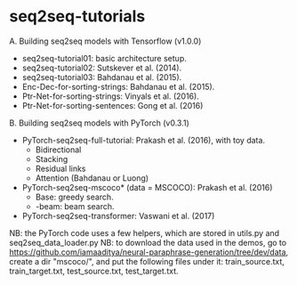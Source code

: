 # seq2seq-tutorials
A. Building seq2seq models with Tensorflow (v1.0.0)

* seq2seq-tutorial01: basic architecture setup.
* seq2seq-tutorial02: Sutskever et al. (2014).
* seq2seq-tutorial03: Bahdanau et al. (2015).
* Enc-Dec-for-sorting-strings: Bahdanau et al. (2015).
* Ptr-Net-for-sorting-strings: Vinyals et al. (2016).
* Ptr-Net-for-sorting-sentences: Gong et al. (2016)

B. Building seq2seq models with PyTorch (v0.3.1)

* PyTorch-seq2seq-full-tutorial: Prakash et al. (2016), with toy data.
  * Bidirectional
  * Stacking
  * Residual links
  * Attention (Bahdanau or Luong)
* PyTorch-seq2seq-mscoco* (data = MSCOCO): Prakash et al. (2016)
  * Base: greedy search.
  * -beam: beam search.
* PyTorch-seq2seq-transformer: Vaswani et al. (2017)

NB: the PyTorch code uses a few helpers, which are stored in utils.py and seq2seq_data_loader.py
NB: to download the data used in the demos, go to https://github.com/iamaaditya/neural-paraphrase-generation/tree/dev/data, create a dir "mscoco/", and put the following files under it: train_source.txt, train_target.txt, test_source.txt, test_target.txt.
